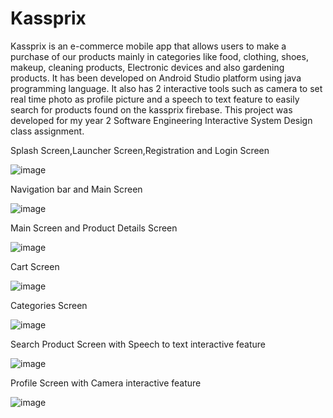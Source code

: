 # Kassprix
Kassprix is an e-commerce mobile app that allows users to make a purchase of our products mainly in categories like food, clothing, shoes, makeup, cleaning products, Electronic devices and also gardening products. It has been developed on Android Studio platform using java programming language. It also has 2 interactive tools such as camera to set real time photo as profile picture and a speech to text feature to easily search for products found on the kassprix firebase. This project was developed for my year 2 Software Engineering Interactive System Design class assignment.

Splash Screen,Launcher Screen,Registration and Login Screen

![image](https://user-images.githubusercontent.com/56188746/122443344-57aba000-cf54-11eb-9956-70f0d88af386.png)


Navigation bar and Main Screen

![image](https://user-images.githubusercontent.com/56188746/122443504-845fb780-cf54-11eb-884d-3ddedc416e45.png)


Main Screen and Product Details Screen

![image](https://user-images.githubusercontent.com/56188746/122443799-c5f06280-cf54-11eb-882d-04c19e120b70.png)


Cart Screen

![image](https://user-images.githubusercontent.com/56188746/122443884-db658c80-cf54-11eb-8a7d-2cdac5d95c6a.png)


Categories Screen

![image](https://user-images.githubusercontent.com/56188746/122444002-f7692e00-cf54-11eb-8758-aca44f8a4dd5.png)


Search Product Screen with Speech to text interactive feature

![image](https://user-images.githubusercontent.com/56188746/122444163-21baeb80-cf55-11eb-87ca-6b3b423b3eb6.png)


Profile Screen with Camera interactive feature

![image](https://user-images.githubusercontent.com/56188746/122444289-3c8d6000-cf55-11eb-8e71-a773023f9060.png)




